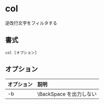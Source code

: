 # col

逆改行文字をフィルタする

## 書式

```
col [オプション]
```

## オプション

|オプション|説明|
|:--|:--|
|-b|\BackSpace を出力しない|
